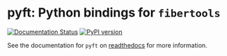 # pyft: Python bindings for `fibertools`
[![Documentation Status](https://readthedocs.org/projects/py-ft/badge/?version=latest)](https://py-ft.readthedocs.io/en/latest/?badge=latest)
[![PyPI version](https://badge.fury.io/py/pyft.svg)](https://badge.fury.io/py/pyft)

See the documentation for `pyft` on [readthedocs](https://py-ft.readthedocs.io/en/latest/) for more information.

